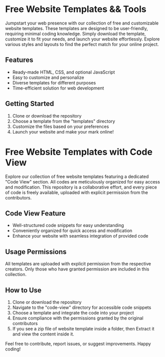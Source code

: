 # Free Website Templates && Tools

Jumpstart your web presence with our collection of free and customizable website templates. These templates are designed to be user-friendly, requiring minimal coding knowledge. Simply download the template, customize it to fit your needs, and launch your website effortlessly. Explore various styles and layouts to find the perfect match for your online project. 

## Features
- Ready-made HTML, CSS, and optional JavaScript
- Easy to customize and personalize
- Diverse templates for different purposes
- Time-efficient solution for web development

## Getting Started
1. Clone or download the repository
2. Choose a template from the "templates" directory
3. Customize the files based on your preferences
4. Launch your website and make your mark online!

# Free Website Templates with Code View

Explore our collection of free website templates featuring a dedicated "Code View" section. All codes are meticulously organized for easy access and modification. This repository is a collaborative effort, and every piece of code is freely available, uploaded with explicit permission from the contributors.

## Code View Feature
- Well-structured code snippets for easy understanding
- Conveniently organized for quick access and modification
- Enhance your website with seamless integration of provided code

## Usage Permissions
All templates are uploaded with explicit permission from the respective creators. Only those who have granted permission are included in this collection.

## How to Use
1. Clone or download the repository
2. Navigate to the "code-view" directory for accessible code snippets
3. Choose a template and integrate the code into your project
4. Ensure compliance with the permissions granted by the original contributors
5. If you see a zip file of website template inside a folder, then Extract it and view the content inside it.

Feel free to contribute, report issues, or suggest improvements. Happy coding!
